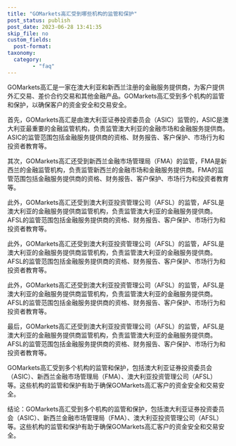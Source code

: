 ```yaml
---
title: "GOMarkets高汇受到哪些机构的监管和保护"
post_status: publish
post_date: 2023-06-28 13:41:35
skip_file: no
custom_fields: 
  post-format: 
taxonomy:
  category:
        - "faq"
---
```


GOMarkets高汇是一家在澳大利亚和新西兰注册的金融服务提供商，为客户提供外汇交易、差价合约交易和其他金融产品。GOMarkets高汇受到多个机构的监管和保护，以确保客户的资金安全和交易安全。

首先，GOMarkets高汇是由澳大利亚证券投资委员会（ASIC）监管的，ASIC是澳大利亚最重要的金融监管机构，负责监管澳大利亚的金融市场和金融服务提供商。ASIC的监管范围包括金融服务提供商的资格、财务报告、客户保护、市场行为和投资者教育等。

其次，GOMarkets高汇还受到新西兰金融市场管理局（FMA）的监管，FMA是新西兰的金融监管机构，负责监管新西兰的金融市场和金融服务提供商。FMA的监管范围包括金融服务提供商的资格、财务报告、客户保护、市场行为和投资者教育等。

此外，GOMarkets高汇还受到澳大利亚投资管理公司（AFSL）的监管，AFSL是澳大利亚的金融服务提供商监管机构，负责监管澳大利亚的金融服务提供商。AFSL的监管范围包括金融服务提供商的资格、财务报告、客户保护、市场行为和投资者教育等。

此外，GOMarkets高汇还受到澳大利亚投资管理公司（AFSL）的监管，AFSL是澳大利亚的金融服务提供商监管机构，负责监管澳大利亚的金融服务提供商。AFSL的监管范围包括金融服务提供商的资格、财务报告、客户保护、市场行为和投资者教育等。

此外，GOMarkets高汇还受到澳大利亚投资管理公司（AFSL）的监管，AFSL是澳大利亚的金融服务提供商监管机构，负责监管澳大利亚的金融服务提供商。AFSL的监管范围包括金融服务提供商的资格、财务报告、客户保护、市场行为和投资者教育等。

最后，GOMarkets高汇还受到澳大利亚投资管理公司（AFSL）的监管，AFSL是澳大利亚的金融服务提供商监管机构，负责监管澳大利亚的金融服务提供商。AFSL的监管范围包括金融服务提供商的资格、财务报告、客户保护、市场行为和投资者教育等。

GOMarkets高汇受到多个机构的监管和保护，包括澳大利亚证券投资委员会（ASIC）、新西兰金融市场管理局（FMA）、澳大利亚投资管理公司（AFSL）等。这些机构的监管和保护有助于确保GOMarkets高汇客户的资金安全和交易安全。

结论：GOMarkets高汇受到多个机构的监管和保护，包括澳大利亚证券投资委员会（ASIC）、新西兰金融市场管理局（FMA）、澳大利亚投资管理公司（AFSL）等。这些机构的监管和保护有助于确保GOMarkets高汇客户的资金安全和交易安全。
